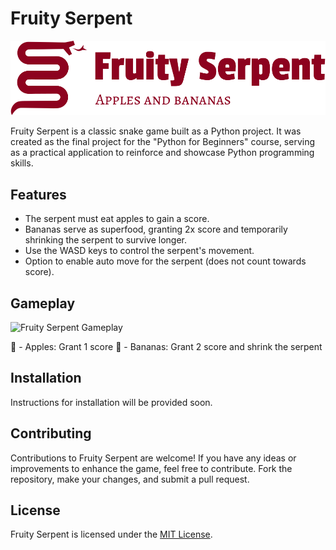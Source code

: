 # Fruity Serpent

![Fruity Serpent Logo](pictures/logo.png)

Fruity Serpent is a classic snake game built as a Python project. It was created as the final project for the "Python for Beginners" course, serving as a practical application to reinforce and showcase Python programming skills.

## Features

- The serpent must eat apples to gain a score.
- Bananas serve as superfood, granting 2x score and temporarily shrinking the serpent to survive longer.
- Use the WASD keys to control the serpent's movement.
- Option to enable auto move for the serpent (does not count towards score).

## Gameplay

![Fruity Serpent Gameplay](pictures/gameplay.gif)

🍎 - Apples: Grant 1 score
🍌 - Bananas: Grant 2 score and shrink the serpent

## Installation

Instructions for installation will be provided soon.

## Contributing

Contributions to Fruity Serpent are welcome! If you have any ideas or improvements to enhance the game, feel free to contribute. Fork the repository, make your changes, and submit a pull request.

## License

Fruity Serpent is licensed under the [MIT License](LICENSE.md).
